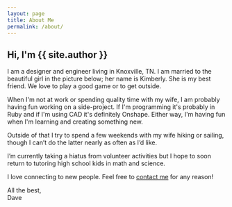 ```yaml
---
layout: page
title: About Me
permalink: /about/
---
```


## Hi, I'm {{ site.author }}

I am a designer and engineer living in Knoxville, TN. I am married to the beautiful girl in the picture below; her name is Kimberly. She is my best friend. We love to play a good game or to get outside.

<div id="instafeed"></div>

When I'm not at work or spending quality time with my wife, I am probably having fun working on a side-project. If I'm programming it's probably in Ruby and if I'm using CAD it's definitely Onshape. Either way, I'm having fun when I'm learning and creating something new.

Outside of that I try to spend a few weekends with my wife hiking or sailing, though I can’t do the latter nearly as often as I’d like.

I’m currently taking a hiatus from volunteer activities but I hope to soon return to tutoring high school kids in math and science.

I love connecting to new people. Feel free to <a href="mailto:daveseeman12@gmail.com">contact me</a> for any reason!

All the best,<br>Dave

<script type="text/javascript">
var feed = new Instafeed({
  get: 'user',
  userId: 15087285,
  resolution: 'standard_resolution',
  accessToken: '15087285.467ede5.40e2b41931bd41b1ad070045ac8bdf12',
  filter: function(image) {
    return image.tags.slice(1).indexOf('wife')>=0;
  }
});
feed.run();
// clientId: '1f693321b8be43b29cab6bc55b3f59f1'
</script>
